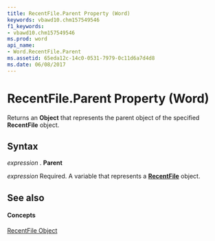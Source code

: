 ```yaml
---
title: RecentFile.Parent Property (Word)
keywords: vbawd10.chm157549546
f1_keywords:
- vbawd10.chm157549546
ms.prod: word
api_name:
- Word.RecentFile.Parent
ms.assetid: 65eda12c-14c0-0531-7979-0c11d6a7d4d8
ms.date: 06/08/2017
---
```



# RecentFile.Parent Property (Word)

Returns an  **Object** that represents the parent object of the specified **RecentFile** object.


## Syntax

 _expression_ . **Parent**

 _expression_ Required. A variable that represents a **[RecentFile](Word.RecentFile.md)** object.


## See also


#### Concepts


[RecentFile Object](Word.RecentFile.md)

